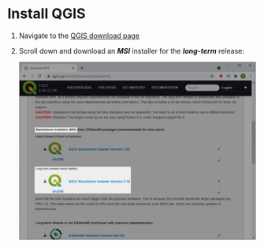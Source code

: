 # Install QGIS

1. Navigate to the [QGIS download page](https://qgis.org/en/site/forusers/download.html)

2. Scroll down and download an ***MSI*** installer for the ***long-term*** release:

   ![](./qgis-download.jpg)
